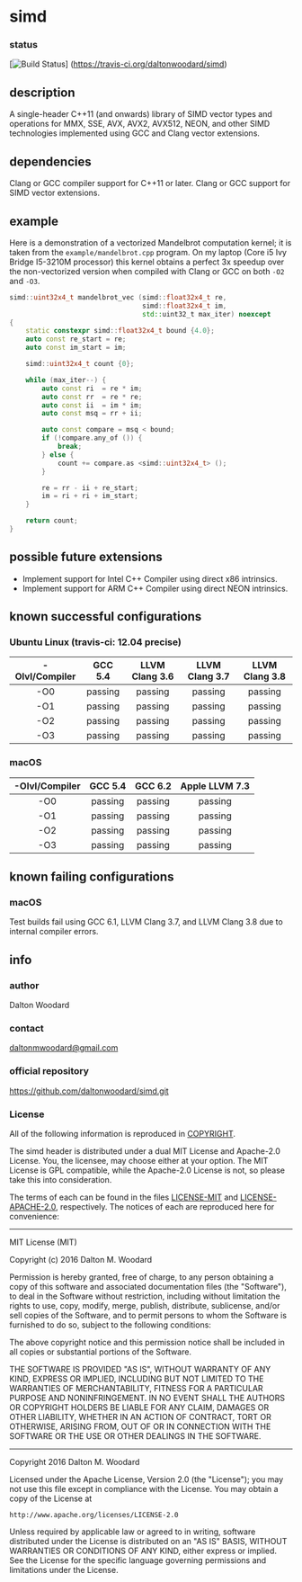 simd
====

### status
[![Build Status](https://travis-ci.org/daltonwoodard/simd.svg?branch=master)]
(https://travis-ci.org/daltonwoodard/simd)

## description

A single-header C++11 (and onwards) library of SIMD vector types and operations
for MMX, SSE, AVX, AVX2, AVX512, NEON, and other SIMD technologies implemented
using GCC and Clang vector extensions.

## dependencies

Clang or GCC compiler support for C++11 or later. Clang or GCC support for
SIMD vector extensions.

## example

Here is a demonstration of a vectorized Mandelbrot computation kernel; it is
taken from the `example/mandelbrot.cpp` program. On my laptop (Core i5 Ivy
Bridge I5-3210M processor) this kernel obtains a perfect 3x speedup over the
non-vectorized version when compiled with Clang or GCC on both `-O2` and `-O3`.

```c++
simd::uint32x4_t mandelbrot_vec (simd::float32x4_t re,
                                 simd::float32x4_t im,
                                 std::uint32_t max_iter) noexcept
{
    static constexpr simd::float32x4_t bound {4.0};
    auto const re_start = re;
    auto const im_start = im;

    simd::uint32x4_t count {0};

    while (max_iter--) {
        auto const ri  = re * im;
        auto const rr  = re * re;
        auto const ii  = im * im;
        auto const msq = rr + ii;

        auto const compare = msq < bound;
        if (!compare.any_of ()) {
            break;
        } else {
            count += compare.as <simd::uint32x4_t> ();
        }

        re = rr - ii + re_start;
        im = ri + ri + im_start;
    }

    return count;
}
```

## possible future extensions

* Implement support for Intel C++ Compiler using direct x86 intrinsics.
* Implement support for ARM C++ Compiler using direct NEON intrinsics.

## known successful configurations

### Ubuntu Linux (travis-ci: 12.04 precise)

| -Olvl/Compiler | GCC 5.4 | LLVM Clang 3.6 | LLVM Clang 3.7 | LLVM Clang 3.8 |
|:--------------:|:-------:|:--------------:|:--------------:|:--------------:|
| -O0            | passing | passing        | passing        | passing        |
| -O1            | passing | passing        | passing        | passing        |
| -O2            | passing | passing        | passing        | passing        |
| -O3            | passing | passing        | passing        | passing        |

### macOS

| -Olvl/Compiler | GCC 5.4 | GCC 6.2 | Apple LLVM 7.3 |
|:--------------:|:-------:|:-------:|:--------------:|
| -O0            | passing | passing | passing        |
| -O1            | passing | passing | passing        |
| -O2            | passing | passing | passing        |
| -O3            | passing | passing | passing        |

## known failing configurations

### macOS

Test builds fail using GCC 6.1, LLVM Clang 3.7, and LLVM Clang 3.8 due to
internal compiler errors.

## info

### author

Dalton Woodard

### contact

daltonmwoodard@gmail.com

### official repository

https://github.com/daltonwoodard/simd.git

### License

All of the following information is reproduced in [COPYRIGHT](COPYRIGHT.txt).

The simd header is distributed under a dual MIT License and Apache-2.0 License.
You, the licensee, may choose either at your option. The MIT License is GPL
compatible, while the Apache-2.0 License is not, so please take this into
consideration.

The terms of each can be found in the files [LICENSE-MIT](LICENSE-MIT) and
[LICENSE-APACHE-2.0](LICENSE-APACHE-2.0), respectively. The notices of each are
reproduced here for convenience:

---

MIT License (MIT)

Copyright (c) 2016 Dalton M. Woodard

Permission is hereby granted, free of charge, to any person obtaining a copy
of this software and associated documentation files (the "Software"), to deal
in the Software without restriction, including without limitation the rights
to use, copy, modify, merge, publish, distribute, sublicense, and/or sell
copies of the Software, and to permit persons to whom the Software is
furnished to do so, subject to the following conditions:

The above copyright notice and this permission notice shall be included in all
copies or substantial portions of the Software.

THE SOFTWARE IS PROVIDED "AS IS", WITHOUT WARRANTY OF ANY KIND, EXPRESS OR
IMPLIED, INCLUDING BUT NOT LIMITED TO THE WARRANTIES OF MERCHANTABILITY,
FITNESS FOR A PARTICULAR PURPOSE AND NONINFRINGEMENT. IN NO EVENT SHALL THE
AUTHORS OR COPYRIGHT HOLDERS BE LIABLE FOR ANY CLAIM, DAMAGES OR OTHER
LIABILITY, WHETHER IN AN ACTION OF CONTRACT, TORT OR OTHERWISE, ARISING FROM,
OUT OF OR IN CONNECTION WITH THE SOFTWARE OR THE USE OR OTHER DEALINGS IN THE
SOFTWARE.

---

Copyright 2016 Dalton M. Woodard

Licensed under the Apache License, Version 2.0 (the "License");
you may not use this file except in compliance with the License.
You may obtain a copy of the License at

	http://www.apache.org/licenses/LICENSE-2.0

Unless required by applicable law or agreed to in writing, software
distributed under the License is distributed on an "AS IS" BASIS,
WITHOUT WARRANTIES OR CONDITIONS OF ANY KIND, either express or implied.
See the License for the specific language governing permissions and
limitations under the License.
